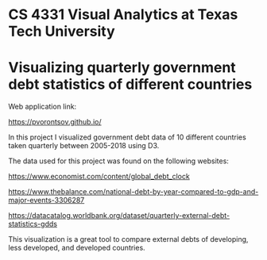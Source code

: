 # CS 4331 Visual Analytics at Texas Tech University

# Visualizing quarterly government debt statistics of different countries

Web application link:

https://pvorontsov.github.io/

In this project I visualized government debt data of 10 different countries taken quarterly between 2005-2018 using D3.

The data used for this project was found on the following websites: 

https://www.economist.com/content/global_debt_clock

https://www.thebalance.com/national-debt-by-year-compared-to-gdp-and-major-events-3306287

 https://datacatalog.worldbank.org/dataset/quarterly-external-debt-statistics-gdds

This visualization is a great tool to compare external debts of developing, less developed, and developed countries.
